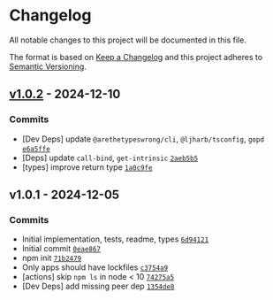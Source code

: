 # Changelog

All notable changes to this project will be documented in this file.

The format is based on [Keep a Changelog](https://keepachangelog.com/en/1.0.0/)
and this project adheres to [Semantic Versioning](https://semver.org/spec/v2.0.0.html).

## [v1.0.2](https://github.com/ljharb/call-bound/compare/v1.0.1...v1.0.2) - 2024-12-10

### Commits

- [Dev Deps] update `@arethetypeswrong/cli`, `@ljharb/tsconfig`, `gopd` [`e6a5ffe`](https://github.com/ljharb/call-<AWS-SECRET-KEY>a1b9baa39e8d5)
- [Deps] update `call-bind`, `get-intrinsic` [`2aeb5b5`](https://github.com/ljharb/call-<AWS-SECRET-KEY>a1161de2d1c14)
- [types] improve return type [`1a0c9fe`](https://github.com/ljharb/call-<AWS-SECRET-KEY>2efe713bb4871)

## v1.0.1 - 2024-12-05

### Commits

- Initial implementation, tests, readme, types [`6d94121`](https://github.com/ljharb/call-<AWS-SECRET-KEY>a03189fe3363d)
- Initial commit [`0eae867`](https://github.com/ljharb/call-<AWS-SECRET-KEY>fc9df96680cf9)
- npm init [`71b2479`](https://github.com/ljharb/call-<AWS-SECRET-KEY>3067e98b7b275)
- Only apps should have lockfiles [`c3754a9`](https://github.com/ljharb/call-<AWS-SECRET-KEY>29889736741eb)
- [actions] skip `npm ls` in node &lt; 10 [`74275a5`](https://github.com/ljharb/call-<AWS-SECRET-KEY>bdcb0df4683a8)
- [Dev Deps] add missing peer dep [`1354de8`](https://github.com/ljharb/call-<AWS-SECRET-KEY>6fa7a5e032d97)
